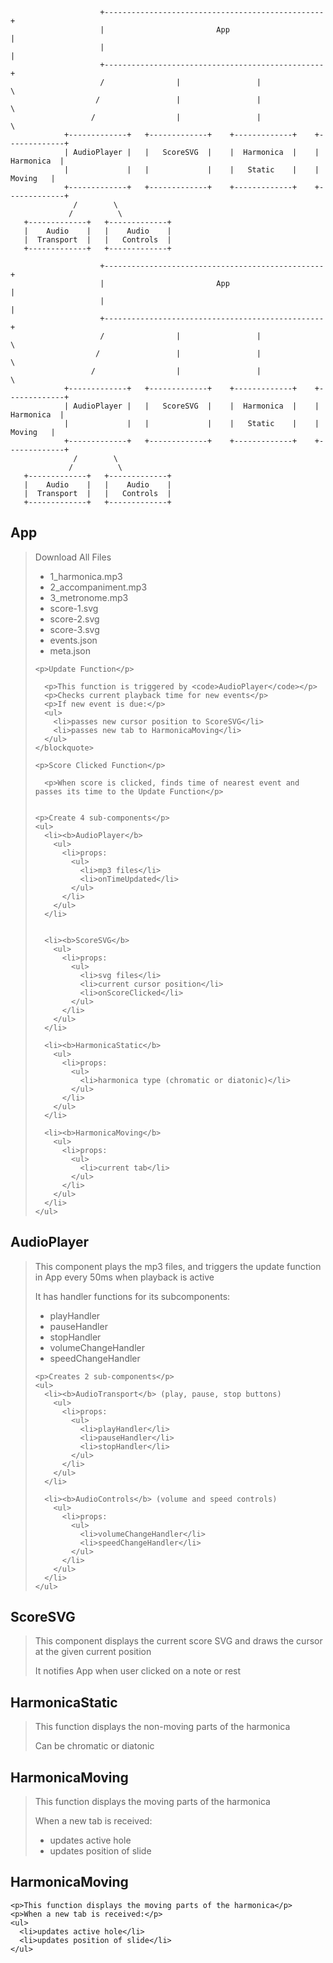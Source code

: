 

```
                    +-------------------------------------------------+
                    |                         App                     |
                    |                                                 |
                    +-------------------------------------------------+
                    /                |                 |              \
                   /                 |                 |               \
                  /                  |                 |                \
            +-------------+   +-------------+    +-------------+    +-------------+ 
            | AudioPlayer |   |   ScoreSVG  |    |  Harmonica  |    |  Harmonica  |
            |             |   |             |    |   Static    |    |    Moving   |
            +-------------+   +-------------+    +-------------+    +-------------+
              /        \       
             /          \
   +-------------+   +-------------+    
   |    Audio    |   |    Audio    |   
   |  Transport  |   |   Controls  |   
   +-------------+   +-------------+   

```


```
                    +-------------------------------------------------+
                    |                         App                     |
                    |                                                 |
                    +-------------------------------------------------+
                    /                |                 |              \
                   /                 |                 |               \
                  /                  |                 |                \
            +-------------+   +-------------+    +-------------+    +-------------+ 
            | AudioPlayer |   |   ScoreSVG  |    |  Harmonica  |    |  Harmonica  |
            |             |   |             |    |   Static    |    |    Moving   |
            +-------------+   +-------------+    +-------------+    +-------------+
              /        \       
             /          \
   +-------------+   +-------------+    
   |    Audio    |   |    Audio    |   
   |  Transport  |   |   Controls  |   
   +-------------+   +-------------+   

```

  <h2>App</h2>
  <blockquote>
    <p>Download All Files</p>
    <ul>
      <li>1_harmonica.mp3</li>
      <li>2_accompaniment.mp3</li>
      <li>3_metronome.mp3</li>
      <li>score-1.svg</li>
      <li>score-2.svg</li>
      <li>score-3.svg</li>
      <li>events.json</li>
      <li>meta.json</li>
    </ul>
    
    
    <p>Update Function</p>
   
      <p>This function is triggered by <code>AudioPlayer</code></p>
      <p>Checks current playback time for new events</p>
      <p>If new event is due:</p>
      <ul>
        <li>passes new cursor position to ScoreSVG</li>
        <li>passes new tab to HarmonicaMoving</li>
      </ul>
    </blockquote>
    
    <p>Score Clicked Function</p>
    
      <p>When score is clicked, finds time of nearest event and passes its time to the Update Function</p>
    

    <p>Create 4 sub-components</p>
    <ul>
      <li><b>AudioPlayer</b>
        <ul>
          <li>props:
            <ul>
              <li>mp3 files</li>
              <li>onTimeUpdated</li>
            </ul>
          </li>
        </ul>
      </li>
      

      <li><b>ScoreSVG</b>
        <ul>
          <li>props:
            <ul>
              <li>svg files</li>
              <li>current cursor position</li>
              <li>onScoreClicked</li>
            </ul>
          </li>
        </ul>
      </li>

      <li><b>HarmonicaStatic</b>
        <ul>
          <li>props:
            <ul>
              <li>harmonica type (chromatic or diatonic)</li>
            </ul>
          </li>
        </ul>
      </li>

      <li><b>HarmonicaMoving</b>
        <ul>
          <li>props:
            <ul>
              <li>current tab</li>
            </ul>
          </li>
        </ul>
      </li>
    </ul>
  </blockquote>

  <h2>AudioPlayer</h2>
  <blockquote>
    <p>This component plays the mp3 files, and triggers the update function in App every 50ms when playback is active</p>
    <p>It has handler functions for its subcomponents:</p>
    <ul>
      <li>playHandler</li>
      <li>pauseHandler</li>
      <li>stopHandler</li>
      <li>volumeChangeHandler</li>
      <li>speedChangeHandler</li>
    </ul>

    <p>Creates 2 sub-components</p>
    <ul>
      <li><b>AudioTransport</b> (play, pause, stop buttons)
        <ul>
          <li>props:
            <ul>
              <li>playHandler</li>
              <li>pauseHandler</li>
              <li>stopHandler</li>
            </ul>
          </li>
        </ul>
      </li>
      
      <li><b>AudioControls</b> (volume and speed controls)
        <ul>
          <li>props:
            <ul>
              <li>volumeChangeHandler</li>
              <li>speedChangeHandler</li>
            </ul>
          </li>
        </ul>
      </li>
    </ul>
  </blockquote>

  <h2>ScoreSVG</h2>
  <blockquote>
    <p>This component displays the current score SVG and draws the cursor at the given current position</p>
    <p>It notifies App when user clicked on a note or rest</p>
  </blockquote>

  <h2>HarmonicaStatic</h2>
  <blockquote>
    <p>This function displays the non-moving parts of the harmonica</p>
    <p>Can be chromatic or diatonic</p>
  </blockquote>

  <h2>HarmonicaMoving</h2>
  <blockquote>
    <p>This function displays the moving parts of the harmonica</p>
    <p>When a new tab is received:</p>
    <ul>
      <li>updates active hole</li>
      <li>updates position of slide</li>
    </ul>
  </blockquote>


  <h2>HarmonicaMoving</h2>

    <p>This function displays the moving parts of the harmonica</p>
    <p>When a new tab is received:</p>
    <ul>
      <li>updates active hole</li>
      <li>updates position of slide</li>
    </ul>

